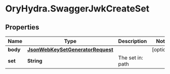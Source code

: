 # OryHydra.SwaggerJwkCreateSet

## Properties
Name | Type | Description | Notes
------------ | ------------- | ------------- | -------------
**body** | [**JsonWebKeySetGeneratorRequest**](JsonWebKeySetGeneratorRequest.md) |  | [optional] 
**set** | **String** | The set in: path | 


